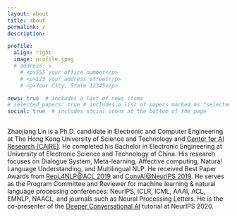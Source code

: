```yaml
---
layout: about
title: about
permalink: /
description:

profile:
  align: right
  image: profile.jpeg
  # address: >
    # <p>555 your office number</p>
    # <p>123 your address street</p>
    # <p>Your City, State 12345</p>

news: true  # includes a list of news items
# selected_papers: true # includes a list of papers marked as "selected={true}"
social: true  # includes social icons at the bottom of the page
---
```


Zhaojiang Lin is a Ph.D. candidate in Electronic and Computer Engineering at The Hong Kong University of Science and Technology and [Center for AI Research (CAiRE)](https://hltchkust.github.io/). He completed his Bachelor in Electronic Engineering at University of Electronic Science and Technology of China. His research focuses on Dialogue System, Meta-learning, Affective computing, Natural Language Understanding, and Multilingual NLP. He received Best Paper Awards from [RepL4NLP@ACL 2019](https://ece.hkust.edu.hk/news/paper-prof-pascale-fung-and-her-pg-students-was-selected-outstanding-papers-and-received-best) and [ConvAI@NeurIPS 2019](http://alborz-geramifard.com/workshops/neurips19-Conversational-AI/Main.html). He serves as the Program Committee and Reviewer for machine learning & natural language processing conferences: NeurIPS, ICLR, ICML, AAAI, ACL, EMNLP, NAACL, and journals such as Neural Processing Letters. He is the co-presenter of the [Deeper Conversational AI](https://nips.cc/Conferences/2020/Schedule?showEvent=16657) tutorial at NeurIPS 2020.


<!-- Write your biography here. Tell the world about yourself. Link to your favorite [subreddit](http://reddit.com){:target="\_blank"}. You can put a picture in, too. The code is already in, just name your picture `prof_pic.jpg` and put it in the `img/` folder.

Put your address / P.O. box / other info right below your picture. You can also disable any these elements by editing `profile` property of the YAML header of your `_pages/about.md`. Edit `_bibliography/papers.bib` and Jekyll will render your [publications page](/al-folio/publications/) automatically.

Link to your social media connections, too. This theme is set up to use [Font Awesome icons](http://fortawesome.github.io/Font-Awesome/){:target="\_blank"} and [Academicons](https://jpswalsh.github.io/academicons/){:target="\_blank"}, like the ones below. Add your Facebook, Twitter, LinkedIn, Google Scholar, or just disable all of them. -->
